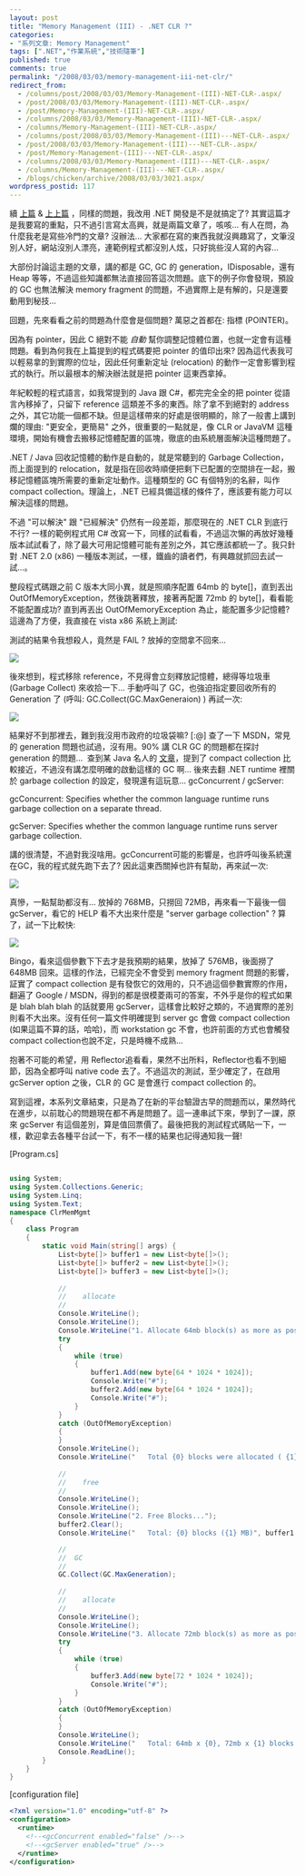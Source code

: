 ```yaml
---
layout: post
title: "Memory Management (III) - .NET CLR ?"
categories:
- "系列文章: Memory Management"
tags: [".NET","作業系統","技術隨筆"]
published: true
comments: true
permalink: "/2008/03/03/memory-management-iii-net-clr/"
redirect_from:
  - /columns/post/2008/03/03/Memory-Management-(III)-NET-CLR-.aspx/
  - /post/2008/03/03/Memory-Management-(III)-NET-CLR-.aspx/
  - /post/Memory-Management-(III)-NET-CLR-.aspx/
  - /columns/2008/03/03/Memory-Management-(III)-NET-CLR-.aspx/
  - /columns/Memory-Management-(III)-NET-CLR-.aspx/
  - /columns/post/2008/03/03/Memory-Management-(III)---NET-CLR-.aspx/
  - /post/2008/03/03/Memory-Management-(III)---NET-CLR-.aspx/
  - /post/Memory-Management-(III)---NET-CLR-.aspx/
  - /columns/2008/03/03/Memory-Management-(III)---NET-CLR-.aspx/
  - /columns/Memory-Management-(III)---NET-CLR-.aspx/
  - /blogs/chicken/archive/2008/03/03/3021.aspx/
wordpress_postid: 117
---
```


續 [上篇](/post/Memory-Management-(II)---Test-Result.aspx) & [上上篇](/post/Memory-Management---(I)-Fragment-.aspx) ，同樣的問題，我改用 .NET 開發是不是就搞定了? 其實這篇才是我要寫的重點，只不過引言寫太高興，就是兩篇文章了，咳咳... 有人在問，為什麼我老是寫些冷門的文章? 沒辦法... 大家都在寫的東西我就沒興趣寫了，文筆沒別人好，網站沒別人漂亮，連範例程式都沒別人炫，只好挑些沒人寫的內容...

大部份討論這主題的文章，講的都是 GC, GC 的 generation，IDisposable，還有 Heap 等等，不過這些知識都無法直接回答這次問題。底下的例子你會發現，預設的 GC 也無法解決 memory fragment 的問題，不過實際上是有解的，只是還要動用到秘技...


回題，先來看看之前的問題為什麼會是個問題? 萬惡之首都在: 指標 (POINTER)。

因為有 pointer，因此 C 絕對不能 *自動* 幫你調整記憶體位置，也就一定會有這種問題。看到為何我在上篇提到的程式碼要把 pointer 的值印出來? 因為這代表我可以輕易拿的到實際的位址，因此任何重新定址 (relocation) 的動作一定會影響到程式的執行。所以最根本的解決辦法就是把 pointer 這東西拿掉。

年紀較輕的程式語言，如我常提到的 Java 跟 C#，都完完全全的把 pointer 從語言內移掉了，只留下 reference 這類差不多的東西。除了拿不到絕對的 address 之外，其它功能一個都不缺。但是這樣帶來的好處是很明顯的，除了一般書上講到爛的理由: "更安全，更簡易" 之外，很重要的一點就是，像 CLR or JavaVM 這種環境，開始有機會去搬移記憶體配置的區塊，徹底的由系統層面解決這種問題了。

.NET / Java 回收記憶體的動作是自動的，就是常聽到的 Garbage Collection，而上面提到的 relocation，就是指在回收時順便把剩下已配置的空間排在一起，搬移記憶體區塊所需要的重新定址動作。這種類型的 GC 有個特別的名辭，叫作 compact collection。理論上，.NET 已經具備這樣的條件了，應該要有能力可以解決這樣的問題。

不過 "可以解決" 跟 "已經解決" 仍然有一段差距，那麼現在的 .NET CLR 到底行不行? 一樣的範例程式用 C# 改寫一下，同樣的試看看，不過這次懶的再放好幾種版本試試看了，除了最大可用記憶體可能有差別之外，其它應該都統一了。我只針對 .NET 2.0 (x86) 一種版本測試，一樣，鐵齒的讀者們，有興趣就抓回去試一試...。

整段程式碼跟之前 C 版本大同小異，就是照順序配置 64mb 的 byte[]，直到丟出 OutOfMemoryException，然後跳著釋放，接著再配置 72mb 的 byte[]，看看能不能配置成功? 直到再丟出 OutOfMemoryException 為止，能配置多少記憶體? 這邊為了方便，我直接在 vista x86 系統上測試:



測試的結果令我想殺人，竟然是 FAIL ? 放掉的空間拿不回來...

![](/images/2008-03-03-memory-management-iii-net-clr/image_3.png)


後來想到，程式移除 reference，不見得會立刻釋放記憶體，總得等垃圾車 (Garbage Collect) 來收拾一下... 手動呼叫了 GC，也強迫指定要回收所有的 Generation 了 (呼叫: GC.Collect(GC.MaxGeneraion) ) 再試一次:

![](/images/2008-03-03-memory-management-iii-net-clr/image_5.png)


結果好不到那裡去，難到我沒用市政府的垃圾袋嘛? [:@] 查了一下 MSDN，常見的 generation 問題也試過，沒有用。90% 講 CLR GC 的問題都在探討 generation 的問題...  查到某 Java 名人的 [文章](http://www.microsoft.com/taiwan/msdn/columns/DoNet/garbage_collection.htm)，提到了 compact collection 比較接近，不過沒有講怎麼明確的啟動這樣的 GC 啊... 後來去翻 .NET runtime 裡關於 garbage collection 的設定，發現還有這玩意... gcConcurrent / gcServer:

gcConcurrent: Specifies whether the common language runtime runs garbage collection on a separate thread.

gcServer: Specifies whether the common language runtime runs server garbage collection.

講的很清楚，不過對我沒啥用。gcConcurrent可能的影響是，也許呼叫後系統還在GC，我的程式就先跑下去了? 因此這東西關掉也許有幫助，再來試一次:


![](/images/2008-03-03-memory-management-iii-net-clr/image_7.png)


真慘，一點幫助都沒有... 放掉的 768MB，只撈回 72MB，再來看一下最後一個 gcServer，看它的 HELP 看不大出來什麼是 "server garbage collection" ? 算了，試一下比較快:

![](/images/2008-03-03-memory-management-iii-net-clr/image_9.png)


Bingo，看來這個參數下下去才是我預期的結果，放掉了 576MB，後面撈了 648MB 回來。這樣的作法，已經完全不會受到 memory fragment 問題的影響，証實了 compact collection 是有發恢它的效用的，只不過這個參數實際的作用，翻遍了 Google / MSDN，得到的都是很模菱兩可的答案，不外乎是你的程式如果是 blah blah blah 的話就要用 gcServer，這樣會比較好之類的，不過實際的差別則看不大出來。沒有任何一篇文件明確提到 server gc 會做 compact collection (如果這篇不算的話，哈哈)，而 workstation gc 不會，也許前面的方式也會觸發 compact collection也說不定，只是時機不成熟...

抱著不可能的希望，用 Reflector追看看，果然不出所料，Reflector也看不到細節，因為全都呼叫 native code 去了。不過這次的測試，至少確定了，在啟用 gcServer option 之後，CLR 的 GC 是會進行 compact collection 的。

寫到這裡，本系列文章結束，只是為了在新的平台驗證古早的問題而以，果然時代在進步，以前耽心的問題現在都不再是問題了。這一連串試下來，學到了一課，原來 gcServer 有這個差別，算是值回票價了。最後把我的測試程式碼貼一下，一樣，歡迎拿去各種平台試一下，有不一樣的結果也記得通知我一聲!


[Program.cs]

```csharp

using System;
using System.Collections.Generic;
using System.Linq;
using System.Text;
namespace ClrMemMgmt
{
    class Program
    {
        static void Main(string[] args) {
            List<byte[]> buffer1 = new List<byte[]>();
            List<byte[]> buffer2 = new List<byte[]>();
            List<byte[]> buffer3 = new List<byte[]>();
            
            //            
            //    allocate             
            //            
            Console.WriteLine();
            Console.WriteLine();
            Console.WriteLine("1. Allocate 64mb block(s) as more as possible...");
            try
            {
                while (true)
                {
                    buffer1.Add(new byte[64 * 1024 * 1024]);
                    Console.Write("#");
                    buffer2.Add(new byte[64 * 1024 * 1024]);
                    Console.Write("#");
                }
            }
            catch (OutOfMemoryException)
            {
            }
            Console.WriteLine();
            Console.WriteLine("   Total {0} blocks were allocated ( {1} MB).", (buffer1.Count + buffer2.Count), (buffer1.Count + buffer2.Count) * 64);
            
            //        
            //    free  
            //        
            Console.WriteLine();
            Console.WriteLine();
            Console.WriteLine("2. Free Blocks...");
            buffer2.Clear();
            Console.WriteLine("   Total: {0} blocks ({1} MB)", buffer1.Count, buffer1.Count * 64);

            //        
            //  GC  
            //            
            GC.Collect(GC.MaxGeneration);  
                 
            //           
            //    allocate  
            //          
            Console.WriteLine();
            Console.WriteLine();
            Console.WriteLine("3. Allocate 72mb block(s) as more as possible...");
            try
            {
                while (true)
                {
                    buffer3.Add(new byte[72 * 1024 * 1024]);
                    Console.Write("#");
                }
            }
            catch (OutOfMemoryException)
            {
            }
            Console.WriteLine();
            Console.WriteLine("   Total: 64mb x {0}, 72mb x {1} blocks allocated( {2} MB).\n", buffer1.Count, buffer3.Count, buffer1.Count * 64 + buffer3.Count * 72);
            Console.ReadLine();
        }
    }
}
```

[configuration file]
```xml
<?xml version="1.0" encoding="utf-8" ?>
<configuration>  
  <runtime>    
    <!--<gcConcurrent enabled="false" />-->    
    <!--<gcServer enabled="true" />-->  
  </runtime>
</configuration>
```
